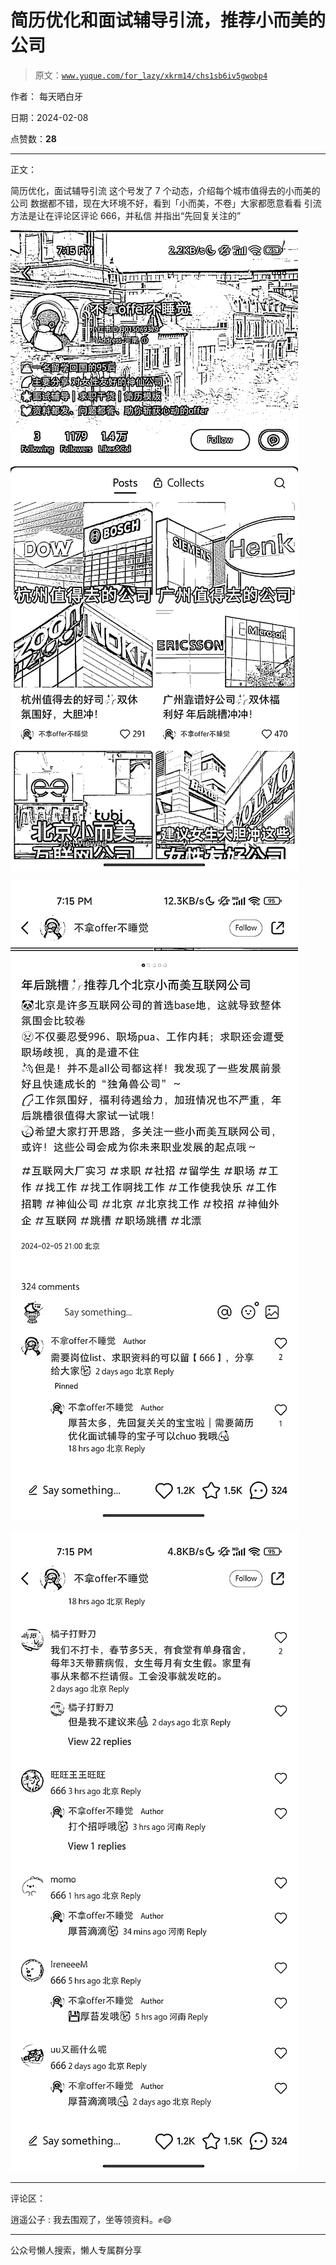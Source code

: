 # 简历优化和面试辅导引流，推荐小而美的公司

> 原文：[`www.yuque.com/for_lazy/xkrm14/chs1sb6iv5gwobp4`](https://www.yuque.com/for_lazy/xkrm14/chs1sb6iv5gwobp4)

作者： 每天晒白牙

日期：2024-02-08

点赞数：**28**

* * *

正文：

简历优化，面试辅导引流 这个号发了 7 个动态，介绍每个城市值得去的小而美的公司 数据都不错，现在大环境不好，看到「小而美，不卷」大家都愿意看看
引流方法是让在评论区评论 666，并私信 并指出“先回复关注的”

![](img/c7c180d97b84d3cb81bee4ee1f00e7a8.png)

![](img/ce98c2c3f34076026788033f7a7d42cb.png)

![](img/fd1ff3938a9731cf14d650685d0b518f.png)

* * *

评论区：

逍遥公子 : 我去围观了，坐等领资料。✊😄

* * *

公众号懒人搜索，懒人专属群分享
